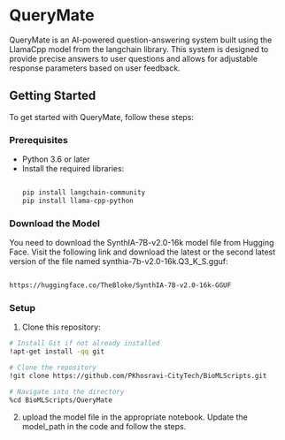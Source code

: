 # QueryMate

QueryMate is an AI-powered question-answering system built using the LlamaCpp model from the langchain library. This system is designed to provide precise answers to user questions and allows for adjustable response parameters based on user feedback.

## Getting Started

To get started with QueryMate, follow these steps:

### Prerequisites

- Python 3.6 or later
- Install the required libraries:
  ```bash

  pip install langchain-community
  pip install llama-cpp-python

  ```

### Download the Model

You need to download the SynthIA-7B-v2.0-16k model file from Hugging Face. 
Visit the following link and download the latest or the second latest version of the file 
named synthia-7b-v2.0-16k.Q3_K_S.gguf:

  ```bash

  https://huggingface.co/TheBloke/SynthIA-7B-v2.0-16k-GGUF

  ```

### Setup
1. Clone this repository:

```bash
# Install Git if not already installed
!apt-get install -qq git

# Clone the repository
!git clone https://github.com/PKhosravi-CityTech/BioMLScripts.git

# Navigate into the directory
%cd BioMLScripts/QueryMate

```

2. upload the model file in the appropriate notebook. Update the model_path in the code and follow the steps.

